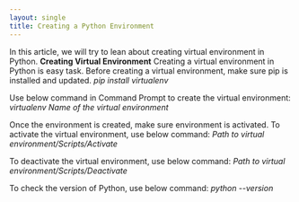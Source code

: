 ```yaml
---
layout: single
title: Creating a Python Environment
---
```

In this article, we will try to lean about creating virtual environment in Python.
**Creating Virtual Environment**
Creating a virtual environment in Python is easy task. Before creating a virtual environment, make sure pip is installed and updated.
*pip install virtualenv*

Use below command in Command Prompt to create the virtual environment:
*virtualenv Name of the virtual environment*

Once the environment is created, make sure environment is activated. To activate the virtual environment, use below command:
*Path to virtual environment/Scripts/Activate*

To deactivate the virtual environment, use below command:
*Path to virtual environment/Scripts/Deactivate*

To check the version of Python, use below command:
*python --version*